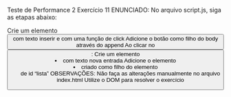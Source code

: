 Teste de Performance 2
Exercício 11
ENUNCIADO:
No arquivo script.js, siga as etapas abaixo:

Crie um elemento <button> com texto inserir e com uma função de click
Adicione o botão como filho do body através do append
Ao clicar no <button>:
Crie um elemento <li> com texto nova entrada
Adicione o elemento <li> criado como filho do elemento <ul> de id “lista”
OBSERVAÇÕES:
Não faça as alterações manualmente no arquivo index.html
Utilize o DOM para resolver o exercício
